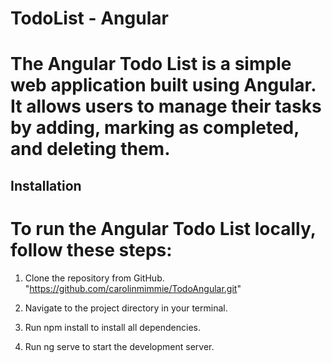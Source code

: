 # TodoList - Angular
# The Angular Todo List is a simple web application built using Angular. It allows users to manage their tasks by adding, marking as completed, and deleting them.



## Installation
# To run the Angular Todo List locally, follow these steps:

1. Clone the repository from GitHub.
"https://github.com/carolinmimmie/TodoAngular.git"

2. Navigate to the project directory in your terminal.

3. Run npm install to install all dependencies.

4. Run ng serve to start the development server.




